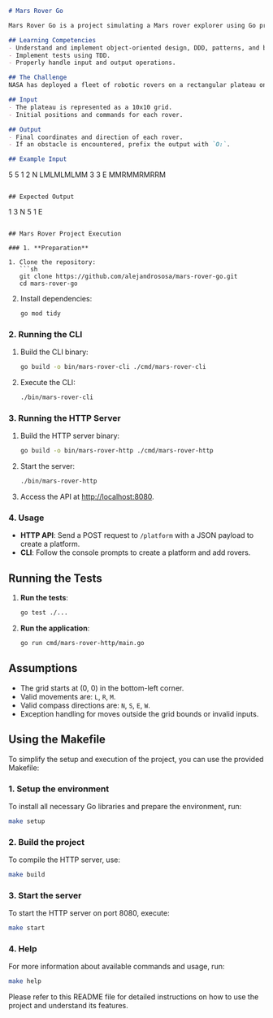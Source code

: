 ```markdown
# Mars Rover Go

Mars Rover Go is a project simulating a Mars rover explorer using Go programming language and hexagonal architecture (Ports and Adapters). The project focuses on controlling the rover's movements and direction within a grid, showcasing modular software design. Key technologies include Go, CLI interface, and principles of clean architecture.

## Learning Competencies
- Understand and implement object-oriented design, DDD, patterns, and best practices.
- Implement tests using TDD.
- Properly handle input and output operations.

## The Challenge
NASA has deployed a fleet of robotic rovers on a rectangular plateau on Mars. Each rover's state consists of its position (X, Y) and the compass direction (N, S, E, W). Your task is to develop an API that controls the rovers' movements across a 10x10 grid, interpreting commands (`L`, `R`, `M`), and handling possible obstacles.

## Input
- The plateau is represented as a 10x10 grid.
- Initial positions and commands for each rover.

## Output
- Final coordinates and direction of each rover.
- If an obstacle is encountered, prefix the output with `O:`.

## Example Input
```
5 5
1 2 N
LMLMLMLMM
3 3 E
MMRMMRMRRM
```

## Expected Output
```
1 3 N
5 1 E
```

## Mars Rover Project Execution

### 1. **Preparation**

1. Clone the repository:
   ```sh
   git clone https://github.com/alejandrososa/mars-rover-go.git
   cd mars-rover-go
   ```

2. Install dependencies:
   ```sh
   go mod tidy
   ```

### 2. **Running the CLI**

1. Build the CLI binary:
   ```sh
   go build -o bin/mars-rover-cli ./cmd/mars-rover-cli
   ```

2. Execute the CLI:
   ```sh
   ./bin/mars-rover-cli
   ```

### 3. **Running the HTTP Server**

1. Build the HTTP server binary:
   ```sh
   go build -o bin/mars-rover-http ./cmd/mars-rover-http
   ```

2. Start the server:
   ```sh
   ./bin/mars-rover-http
   ```

3. Access the API at [http://localhost:8080](http://localhost:8080).

### 4. **Usage**

- **HTTP API**: Send a POST request to `/platform` with a JSON payload to create a platform.
- **CLI**: Follow the console prompts to create a platform and add rovers.

## Running the Tests

1. **Run the tests**:
   ```sh
   go test ./...
   ```

2. **Run the application**:
   ```sh
   go run cmd/mars-rover-http/main.go
   ```

## Assumptions
- The grid starts at (0, 0) in the bottom-left corner.
- Valid movements are: `L`, `R`, `M`.
- Valid compass directions are: `N`, `S`, `E`, `W`.
- Exception handling for moves outside the grid bounds or invalid inputs.

## Using the Makefile

To simplify the setup and execution of the project, you can use the provided Makefile:

### 1. **Setup the environment**

To install all necessary Go libraries and prepare the environment, run:
   ```sh
   make setup
   ```

### 2. **Build the project**

To compile the HTTP server, use:
   ```sh
   make build
   ```

### 3. **Start the server**

To start the HTTP server on port 8080, execute:
   ```sh
   make start
   ```

### 4. **Help**

For more information about available commands and usage, run:
   ```sh
   make help
   ```

Please refer to this README file for detailed instructions on how to use the project and understand its features.
```